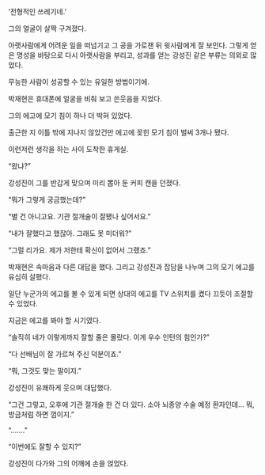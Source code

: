 ‘전형적인 쓰레기네.’

그의 얼굴이 살짝 구겨졌다.

아랫사람에게 어려운 일을 떠넘기고 그 공을 가로챈 뒤 윗사람에게 잘 보인다. 그렇게 얻은 명성을 바탕으로 다시 아랫사람을 부리고, 성과를 얻는 강성진 같은 부류는 의외로 많았다.

무능한 사람이 성공할 수 있는 유일한 방법이기에.

박재현은 휴대폰에 얼굴을 비춰 보고 쓴웃음을 지었다.

그의 에고에 모기 침이 하나 더 박혀 있었다.

출근한 지 이틀 밖에 지나지 않았건만 에고에 꽂힌 모기 침이 벌써 3개나 됐다.

이런저런 생각을 하는 사이 도착한 휴게실.

“왔냐?”

강성진이 그를 반갑게 맞으며 미리 뽑아 둔 커피 캔을 던졌다.

“뭐가 그렇게 궁금했는데?”

“별 건 아니고요. 기관 절개술이 잘됐나 싶어서요.”

“내가 잘했다고 했잖아. 그래도 못 미더워?”

“그럴 리가요. 제가 저한테 확신이 없어서 그랬죠.”

박재현은 속마음과 다른 대답을 했다. 그리고 강성진과 잡담을 나누며 그의 모기 에고를 유심히 살폈다.

일단 누군가의 에고를 볼 수 있게 되면 상대의 에고를 TV 스위치를 켰다 끄듯이 조절할 수 있었다.

지금은 에고를 봐야 할 시기였다.

“솔직히 네가 이렇게까지 잘할 줄은 몰랐다. 이게 우수 인턴의 힘인가?”

“다 선배님이 잘 가르쳐 주신 덕분이죠.”

“뭐, 그것도 맞는 말이지.”

강성진이 유쾌하게 웃으며 대답했다.

“그건 그렇고, 오후에 기관 절개술 한 건 더 있다. 소아 뇌종양 수술 예정 환자인데… 뭐, 방금처럼 하면 껌이지.”

“…….”

“이번에도 잘할 수 있지?”

강성진이 다가와 그의 어깨에 손을 얹었다.